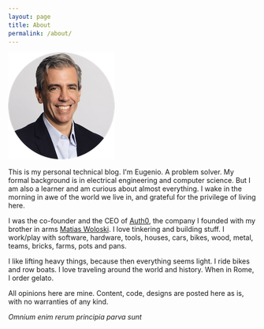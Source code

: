 ```yaml
---
layout: page
title: About
permalink: /about/
---
```


![](/media/eugeniop-2.png)

This is my personal technical blog. I'm Eugenio. A problem solver. My formal background is in electrical engineering and computer science. But I am also a learner and am curious about almost everything. I wake in the morning in awe of the world we live in, and grateful for the privilege of living here.

I was the co-founder and the CEO of [Auth0](https://auth0.com), the company I founded with my brother in arms [Matias Woloski](https://twitter.com/woloski). I love tinkering and building stuff. I work/play with software, hardware, tools, houses, cars, bikes, wood, metal, teams, bricks, farms, pots and pans. 

I like lifting heavy things, because then everything seems light. I ride bikes and row boats. I love traveling around the world and history. When in Rome, I order gelato.

All opinions here are mine. Content, code, designs are posted here as is, with no warranties of any kind.

_Omnium enim rerum principia parva sunt_
